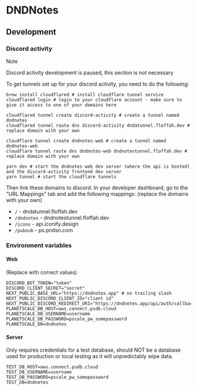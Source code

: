 # DNDNotes

## Development

### Discord activity

> [!NOTE]
> Discord activity development is paused, this section is not necessary

To get tunnels set up for your discord activity, you need to do the following:

```shell
brew install cloudflared # install cloudflare tunnel service
cloudflared login # login to your cloudflare account - make sure to give it access to one of your domains here

cloudflared tunnel create discord-activity # create a tunnel named dndnotes
cloudflared tunnel route dns discord-activity dndatunnel.floffah.dev # replace domain with your own

cloudflare tunnel create dndnotes-web # create a tunnel named dndnotes-web
cloudflare tunnel route dns dndnotes-web dndnotestunnel.floffah.dev # replace domain with your own

yarn dev # start the dndnotes web dev server (where the api is hosted) and the discord-activity frontend dev server
yarn tunnel # start the cloudflare tunnels
```

Then link these domains to discord. In your developer dashboard, go to the "URL Mappings" tab and add the following mappings: (replace the domains with your own)
- `/` - dndatunnel.floffah.dev
- `/dndnotes` - dndnotestunnel.floffah.dev
- `/icons` - api.iconify.design
- `/pubnub` - ps.pndsn.com

### Environment variables

#### Web

(Replace with correct values)

```properties
DISCORD_BOT_TOKEN="token"
DISCORD_CLIENT_SECRET="secret"
NEXT_PUBLIC_BASE_URL="https://dndnotes.app" # no trailing slash
NEXT_PUBLIC_DISCORD_CLIENT_ID="client id"
NEXT_PUBLIC_DISCORD_REDIRECT_URI="https://dndnotes.app/api/auth/callback/discord"
PLANETSCALE_DB_HOST=aws.connect.psdb.cloud
PLANETSCALE_DB_USERNAME=username
PLANETSCALE_DB_PASSWORD=pscale_pw_somepassword
PLANETSCALE_DB=dndnotes
```
#### Server

Only requires credentials for a test database, should NOT be a database used for production or local testing as it will unpredictably wipe data.

```properties
TEST_DB_HOST=aws.connect.psdb.cloud
TEST_DB_USERNAME=username
TEST_DB_PASSWORD=pscale_pw_somepassword
TEST_DB=dndnotes
```
